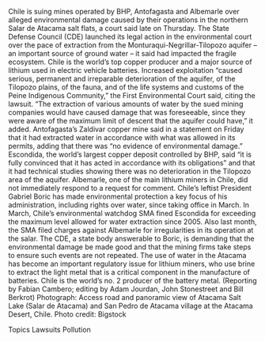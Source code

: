 Chile is suing mines operated by BHP, Antofagasta and Albemarle over alleged environmental damage caused by their operations in the northern Salar de Atacama salt flats, a court said late on Thursday.
The State Defense Council (CDE) launched its legal action in the environmental court over the pace of extraction from the Monturaqui-Negrillar-Tilopozo aquifer – an important source of ground water – it said had impacted the fragile ecosystem.
Chile is the world’s top copper producer and a major source of lithium used in electric vehicle batteries.
Increased exploitation “caused serious, permanent and irreparable deterioration of the aquifer, of the Tilopozo plains, of the fauna, and of the life systems and customs of the Peine Indigenous Community,” the First Environmental Court said, citing the lawsuit.
“The extraction of various amounts of water by the sued mining companies would have caused damage that was foreseeable, since they were aware of the maximum limit of descent that the aquifer could have,” it added.
Antofagasta’s Zaldivar copper mine said in a statement on Friday that it had extracted water in accordance with what was allowed in its permits, adding that there was “no evidence of environmental damage.”
Escondida, the world’s largest copper deposit controlled by BHP, said “it is fully convinced that it has acted in accordance with its obligations” and that it had technical studies showing there was no deterioration in the Tilopozo area of the aquifer.
Albemarle, one of the main lithium miners in Chile, did not immediately respond to a request for comment.
Chile’s leftist President Gabriel Boric has made environmental protection a key focus of his administration, including rights over water, since taking office in March.
In March, Chile’s environmental watchdog SMA fined Escondida for exceeding the maximum level allowed for water extraction since 2005. Also last month, the SMA filed charges against Albemarle for irregularities in its operation at the salar.
The CDE, a state body answerable to Boric, is demanding that the environmental damage be made good and that the mining firms take steps to ensure such events are not repeated.
The use of water in the Atacama has become an important regulatory issue for lithium miners, who use brine to extract the light metal that is a critical component in the manufacture of batteries. Chile is the world’s no. 2 producer of the battery metal.
(Reporting by Fabian Cambero; editing by Adam Jourdan, John Stonestreet and Bill Berkrot)
Photograph: Access road and panoramic view of Atacama Salt Lake (Salar de Atacama) and San Pedro de Atacama village at the Atacama Desert, Chile. Photo credit: Bigstock

Topics
Lawsuits
Pollution
